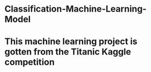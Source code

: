 # Classification-Machine-Learning-Model
# This machine learning project is gotten from the Titanic Kaggle competition
